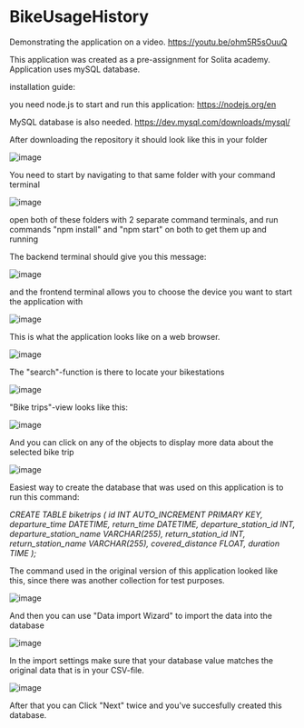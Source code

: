 # BikeUsageHistory

Demonstrating the application on a video.
https://youtu.be/ohm5R5sOuuQ

This application was created as a pre-assignment for Solita academy.
Application uses mySQL database.

installation guide:


you need node.js to start and run this application:
https://nodejs.org/en

MySQL database is also needed.
https://dev.mysql.com/downloads/mysql/


After downloading the repository it should look like this in your folder

![image](https://github.com/JoniKuukasjarvi/BikeUsageHistory/assets/70267456/9d2be7a8-7127-4384-9002-db638943c2de)

You need to start by navigating to that same folder with your command terminal

![image](https://github.com/JoniKuukasjarvi/BikeUsageHistory/assets/70267456/ae2d12aa-aee1-4976-80c6-6ec298046726)

open both of these folders with 2 separate command terminals, and run commands "npm install" and "npm start" on both to get them up and running

The backend terminal should give you this message:

![image](https://github.com/JoniKuukasjarvi/BikeUsageHistory/assets/70267456/132974a7-4694-4c65-a969-8fe599a1a446)

and the frontend terminal allows you to choose the device you want to start the application with

![image](https://github.com/JoniKuukasjarvi/BikeUsageHistory/assets/70267456/79fabc02-f56d-409e-ac6c-69207e16be48)

This is what the application looks like on a web browser.

![image](https://github.com/JoniKuukasjarvi/BikeUsageHistory/assets/70267456/c4ad37d1-9698-4e39-ac93-56c20f223b6f)

The "search"-function is there to locate your bikestations

![image](https://github.com/JoniKuukasjarvi/BikeUsageHistory/assets/70267456/979cb5f4-ed05-4294-bcba-b47f922705fa)

"Bike trips"-view looks like this:

![image](https://github.com/JoniKuukasjarvi/BikeUsageHistory/assets/70267456/5276f87d-7747-4722-a94f-bd9bd4a9ec48)

And you can click on any of the objects to display more data about the selected bike trip

![image](https://github.com/JoniKuukasjarvi/BikeUsageHistory/assets/70267456/b456984b-d9a1-4ad4-9b32-698574efc6c8)

Easiest way to create the database that was used on this application is to run this command:

_CREATE TABLE biketrips (
    id INT AUTO_INCREMENT PRIMARY KEY,
    departure_time DATETIME,
    return_time DATETIME,
    departure_station_id INT,
    departure_station_name VARCHAR(255),
    return_station_id INT,
    return_station_name VARCHAR(255),
    covered_distance FLOAT,
    duration TIME
);_

The command used in the original version of this application looked like this, since there was another collection for test purposes.

![image](https://github.com/JoniKuukasjarvi/BikeUsageHistory/assets/70267456/0f1cac84-f819-4b28-9992-6756e6cb74ce)

And then you can use "Data import Wizard" to import the data into the database

![image](https://github.com/JoniKuukasjarvi/BikeUsageHistory/assets/70267456/f1cc5aad-7131-4b27-a799-e78a9d6865cf)

In the import settings make sure that your database value matches the original data that is in your CSV-file.

![image](https://github.com/JoniKuukasjarvi/BikeUsageHistory/assets/70267456/733eb40a-a510-49a5-9a15-e27d3253e8bf)

After that you can Click "Next" twice and you've succesfully created this database.






















